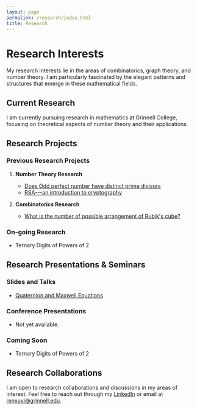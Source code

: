```yaml
---
layout: page
permalink: /research/index.html
title: Research
---
```


# Research Interests

My research interests lie in the areas of combinatorics, graph theory, and number theory. I am particularly fascinated by the elegant patterns and structures that emerge in these mathematical fields.

## Current Research

I am currently pursuing research in mathematics at Grinnell College, focusing on theoretical aspects of number theory and their applications.

## Research Projects

### Previous Research Projects

1. **Number Theory Research**
   - [Does Odd perfect number have distinct prime divisors](https://drive.google.com/file/d/16XcEzUU2Xqlh2iT-ZfbouwQFEA1JCf2D/view?usp=sharing)
   - [RSA---an introduction to cryptography](https://drive.google.com/file/d/1mnu6vcKEXj65MGHqFDt0LzDtNKo17fOG/view?usp=drive_link)

2. **Combinatorics Research**
   - [What is the number of possible arrangement of Rubik's cube?](https://drive.google.com/file/d/14DvXasxGDX_dgGELws2b3pUIcQwFHrFn/view?usp=drive_link)

### On-going Research

- Ternary Digits of Powers of 2

## Research Presentations & Seminars

### Slides and Talks
- [Quaternion and Maxwell Equations](https://drive.google.com/file/d/1S5aIGYND4M-WAMcrVlejuFb7Bg0bwqK8/view?usp=drive_link)

### Conference Presentations

- Not yet available.

### Coming Soon
- Ternary Digits of Powers of 2

## Research Collaborations

I am open to research collaborations and discussions in my areas of interest. Feel free to reach out through my [LinkedIn](https://www.linkedin.com/in/xuyi-ren-39161228b/) or email at renxuyi@grinnell.edu.
